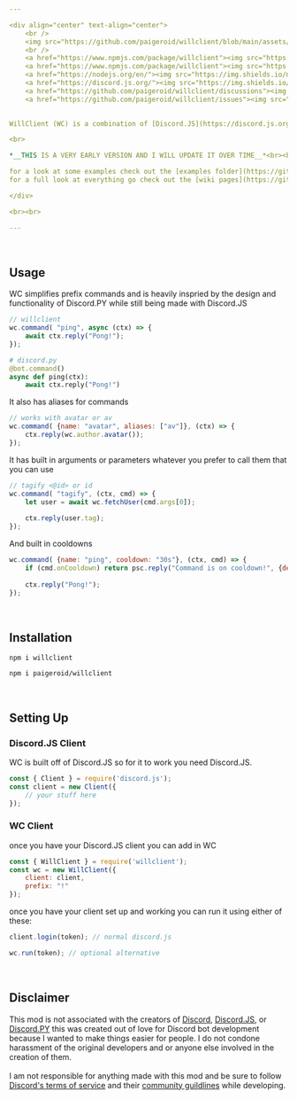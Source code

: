 ```yaml
---

<div align="center" text-align="center">
	<br />
	<img src="https://github.com/paigeroid/willclient/blob/main/assets/logo_white.png">
	<br />
	<a href="https://www.npmjs.com/package/willclient"><img src="https://img.shields.io/npm/v/willclient?style=flat&color=red&logo=npm&logoColor=white" alt="version" />
	<a href="https://www.npmjs.com/package/willclient"><img src="https://img.shields.io/npm/dt/willclient?style=flat&color=green&logo=docusign&logoColor=white" alt="downloads" />
	<a href="https://nodejs.org/en/"><img src="https://img.shields.io/node/v/discord.js?logo=node.js&logoColor=white" alt="node.js version" />
	<a href="https://discord.js.org/"><img src="https://img.shields.io/badge/discord.js-v14.7.1-blue?style=flat&color=7289da&logo=discord&logoColor=white" alt="discord.js version" /></a>
	<a href="https://github.com/paigeroid/willclient/discussions"><img src="https://img.shields.io/github/discussions/paigeroid/willclient?logo=google%20chat&logoColor=white" alt="discussions" />
	<a href="https://github.com/paigeroid/willclient/issues"><img src="https://img.shields.io/github/issues/paigeroid/willclient" alt="issues" />
	

WillClient (WC) is a combination of [Discord.JS](https://discord.js.org/) and [Discord.PY](https://github.com/Rapptz/discord.py) made in [Node.JS](https://nodejs.org/en/) to solve most of the annoying parts of Discord.JS and possibly welcome users into Node.JS

<br>

*__THIS IS A VERY EARLY VERSION AND I WILL UPDATE IT OVER TIME__*<br><br>

for a look at some examples check out the [examples folder](https://github.com/paigeroid/willclient/tree/main/examples)<br>
for a full look at everything go check out the [wiki pages](https://github.com/paigeroid/willclient/wiki)

</div>

<br><br>

---
```


<br>
		
## Usage
WC simplifies prefix commands and is heavily inspried by the design and functionality of Discord.PY while still being made with Discord.JS
```js
// willclient
wc.command( "ping", async (ctx) => {
	await ctx.reply("Pong!");		
});
```
```py
# discord.py
@bot.command()
async def ping(ctx):
	await ctx.reply("Pong!")
```
It also has aliases for commands
```js
// works with avatar or av
wc.command( {name: "avatar", aliases: ["av"]}, (ctx) => {
	ctx.reply(wc.author.avatar());	
});
```
It has built in arguments or parameters whatever you prefer to call them that you can use
```js
// tagify <@id> or id
wc.command( "tagify", (ctx, cmd) => {
	let user = await wc.fetchUser(cmd.args[0]);
	
	ctx.reply(user.tag);
});
```
And built in cooldowns
```js
wc.command( {name: "ping", cooldown: "30s"}, (ctx, cmd) => {
	if (cmd.onCooldown) return psc.reply("Command is on cooldown!", {deleteAfter: "3s"});
	
	ctx.reply("Pong!");
});
```
		
<br>

## Installation
```console
npm i willclient
```
```console
npm i paigeroid/willclient
```

<br>

## Setting Up
### **Discord.JS Client**
WC is built off of Discord.JS so for it to work you need Discord.JS.
```js
const { Client } = require('discord.js');
const client = new Client({
	// your stuff here
});
```
### **WC Client**
once you have your Discord.JS client you can add in WC
```js
const { WillClient } = require('willclient');
const wc = new WillClient({
	client: client,
	prefix: "!" 
});
```
once you have your client set up and working you can run it using either of these:
```js
client.login(token); // normal discord.js

wc.run(token); // optional alternative
```
<br>

## Disclaimer
This mod is not associated with the creators of [Discord](https://discord.com), [Discord.JS](https://discord.js.org), or [Discord.PY](https://github.com/Rapptz/discord.py) this was created out of love for Discord bot development because I wanted to make things easier for people. I do not condone harassment of the original developers and or anyone else involved in the creation of them.<br><br>
I am not responsible for anything made with this mod and be sure to follow [Discord's terms of service](https://discord.com/terms) and their [community guildlines](https://discord.com/guidelines) while developing.
